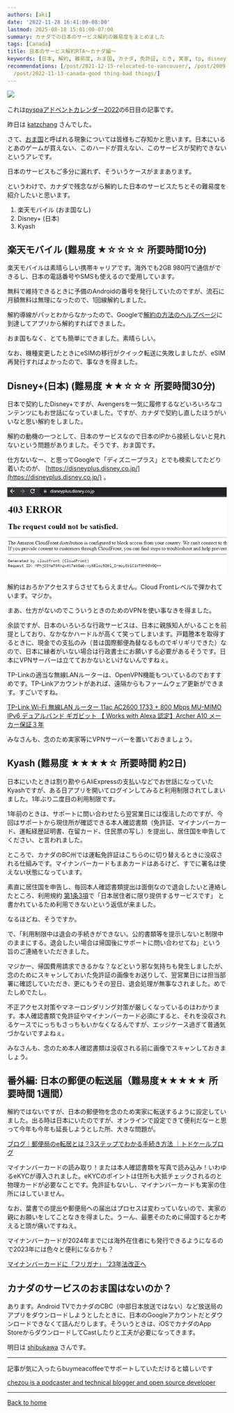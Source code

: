 ```yaml
---
authors: [aki]
date: '2022-11-28 16:41:00-08:00'
lastmod: 2025-08-18 15:01:00-07:00
summary: カナダでの日本のサービス解約の難易度をまとめました
tags: [Canada]
title: 日本のサービス解約RTA～カナダ編～
keywords: [日本, 解約, 難易度, おま国, カナダ, 免許証, とき, 実家, tp, disney]
recommendations: [/post/2021-12-15-relocated-to-vancouver/, /post/2009-05-06-ad-es-vs-iphone-zhi-yin-kihe-zhan/,
  /post/2022-11-13-canada-good thing-bad things/]
---
```


![](https://images.unsplash.com/photo-1660717328578-12f11e8473bf?ixlib=rb-4.0.3&q=80&fm=jpg&crop=entropy&cs=tinysrgb)

これは[pyspaアドベントカレンダー2022](https://adventar.org/calendars/7432)の6日目の記事です。

昨日は [katzchang](https://twitter.com/katzchang) さんでした。

さて、[おま国](https://dic.nicovideo.jp/a/%E3%81%8A%E3%81%BE%E5%9B%BD)と呼ばれる現象については皆様もご存知かと思います。日本にいるとあのゲームが買えない、このハードが買えない、このサービスが契約できないというアレです。

日本のサービスもご多分に漏れず、そういうケースがままあります。

というわけで、カナダで残念ながら解約した日本のサービスたちとその難易度を紹介したいと思います。

1. 楽天モバイル (おま国なし)
2. Disney+ (日本)
3. Kyash

## 楽天モバイル (難易度 ★☆☆☆☆ 所要時間10分)

楽天モバイルは素晴らしい携帯キャリアです。海外でも2GB 980円で通信ができるし、日本の電話番号やSMSも使えるので愛用しています。

無料で維持できるときに予備のAndroidの番号を発行していたのですが、流石に月額無料は無理になったので、1回線解約しました。

解約導線がパッとわからなかったので、Googleで[解約の方法のヘルプページ](https://network.mobile.rakuten.co.jp/guide/cancellation/)に到達してアプリから解約すればできました。

おま国もなく、とても簡単にできました。素晴らしい。

なお、機種変更したときにeSIMの移行がクイック転送に失敗しましたが、eSIM再発行すればよかったので、事なきを得ました。

## Disney+(日本) (難易度 ★★☆☆☆ 所要時間30分)

日本で契約したDisney+ですが、Avengersを一気に履修するなどいろいろなコンテンツにもお世話になっていました。ですが、カナダで契約し直したほうがいいなと思い解約をしました。

解約の動機の一つとして、日本のサービスなので日本のIPから接続しないと見れないという問題がありました。そうです、おま国です。

仕方ないなー、と思ってGoogleで「ディズニープラス」とでも検索してたどり着いたのが、 [https://disneyplus.disney.co.jp/](https://disneyplus.disney.co.jp/) 。

![Untitled](Untitled.png)

解約はおろかアクセスすらさせてもらえません。Cloud Frontレベルで弾かれています。マジか。

まあ、仕方がないのでこういうときのためのVPNを使い事なきを得ました。

余談ですが、日本のいろいろな行政サービスは、日本に親族知人がいることを前提としており、なかなかハードルが高くて笑ってしまいます。戸籍謄本を取得するときに、現金での支払のみ（昔は国際郵便為替なるものでギリギリできた）なので、日本に縁者がいない場合は行政書士にお願いする必要があるそうです。日本にVPNサーバーは立てておかないといけないんですねぇ。

TP-Linkの適当な無線LANルーターは、OpenVPN機能もついているのでおすすめです。TP-Linkアカウントがあれば、遠隔からもファームウェア更新ができます。すごいですね。

[TP-Link Wi-Fi 無線LAN ルーター 11ac AC2600 1733 + 800 Mbps MU-MIMO IPv6 デュアルバンド ギガビット 【 Works with Alexa 認定】Archer A10 メーカー保証３年](https://amzn.to/3XITDDa)

みなさんも、念のため実家等にVPNサーバーを置いておきましょう。

## Kyash (難易度 ★★★★☆ 所要時間 約2日)

日本にいたときは割り勘やらAliExpressの支払いなどでお世話になっていたKyashですが、ある日アプリを開いてログインしてみると利用制限されてしまいました。1年ぶり二度目の利用制限です。

1年前のときは、サポートに問い合わせたら翌営業日には復活したのですが、今回はサポートから現住所が確認できる本人確認書類（免許証、マイナンバーカード、運転経歴証明書、在留カード、住民票の写し）を提出し、居住国を申告してください、と言われました。

ところで、カナダのBC州では運転免許証はこちらのに切り替えるときに没収される仕組みです。マイナンバーカードもまあカードはあるけど、すでに署名は使えない状態になっています。

素直に居住国を申告し、毎回本人確認書類提出は面倒なので退会したいと連絡したところ、利用規約 [第1条](https://www.kyash.co/legal/terms/money-account)[3項](https://www.kyash.co/legal/terms/value-account)で「日本居住者に限り提供するサービスです」 と書かれているため利用できないという返信が来ました。

なるほどね、そうですか。

で、「利用制限中は退会の手続きができない。公的書類等を提示しないと制限中のままにする。退会したい場合は帰国後にサポートに問い合わせてね」という旨のご連絡をいただきました。

マジかー、帰国費用請求できるかな？などという邪な気持ちも発生しましたが、念のためにスキャンしておいた免許証の画像をお送りして、翌営業日には担当部署に確認していただき、更にもうその翌日、退会処理が無事なされました。めでたしめでたし。

不正アクセス対策やマネーロンダリング対策が厳しくなっているのはわかります。本人確認書類で免許証やマイナンバーカード必須にすると、それを没収されるケースでにっちもさっちもいかなくなるんですが、エッジケース過ぎて普通気づかないですよねぇ。

みなさんも、念のため本人確認書類は没収される前に画像でスキャンしておきましょう。

## 番外編: 日本の郵便の転送届（難易度★★★★★ 所要時間 1週間）

解約ではないですが、日本の郵便物を念のため実家に転送するように設定していました。出る時は日本にいたのですが、オンラインで設定できて便利だなーと思って今年も今年も延長しようとした所、大きな問題が。

[ブログ｜郵便局のe転居とは？3ステップでわかる手続き方法 ｜トドケールブログ](https://www.todoker.com/blog/e-moving)

マイナンバーカードの読み取り！または本人確認書類を写真で読み込み！いわゆるeKYCが導入されました。eKYCのポイントは住所も大抵チェックされるのと物理カードが必要なことです。免許証もないし、マイナンバーカードも実家の住所にはしていません。

なお、葉書での提出や郵便局への届出はプロセスは変わっていないので、実家の親にお願いをしてことなきを得ました。うーん、最悪そのために帰国するとか考えると頭が痛いですねえ。

マイナンバーカードが2024年までには海外在住者にも発行できるようになるので2023年には色々と便利になるかも？

[マイナンバーカードに「フリガナ」 '23年法改正へ](https://www.watch.impress.co.jp/docs/news/1459803.html)

## カナダのサービスのおま国はないのか？

あります。Android TVでカナダのCBC（中部日本放送ではない）など放送局のアプリをダウンロードしようとしたときに、日本のGoogleアカウントだとダウンロードできなくて詰んだりします。そういうときは、iOSでカナダのApp StoreからダウンロードしてCastしたりと工夫が必要になってきます。

明日は [shibukawa](https://twitter.com/shibu_jp) さんです。

---

記事が気に入ったらbuymeacoffeeでサポートしていただけると嬉しいです

[chezou is a podcaster and technical blogger and open source developer](https://www.buymeacoffee.com/chezou)

---

[Back to home](https://memo.chezo.uno/)